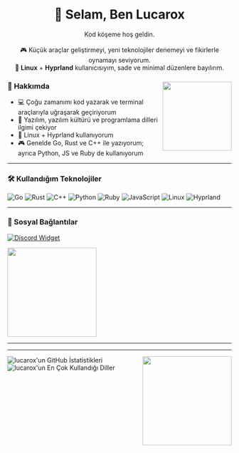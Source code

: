 <h1 align="center">🦊 Selam, Ben Lucarox</h1>
<p align="center">
  Kod köşeme hoş geldin.<br><br>
  🎮 Küçük araçlar geliştirmeyi, yeni teknolojiler denemeyi ve fikirlerle oynamayı seviyorum.<br>
  🐧 <b>Linux</b> + <b>Hyprland</b> kullanıcısıyım, sade ve minimal düzenlere bayılırım.
</p>

<div>
<img src="./assets/fyodor-dostoevsky-bsd.gif" width="155" align="right">

### 🦊 Hakkımda

- 💻 Çoğu zamanımı kod yazarak ve terminal araçlarıyla uğraşarak geçiriyorum  
- 🧠 Yazılım, yazılım kültürü ve programlama dilleri ilgimi çekiyor  
- 🐧 Linux + Hyprland kullanıyorum
- 🎮 Genelde Go, Rust ve C++ ile yazıyorum; ayrıca Python, JS ve Ruby de kullanıyorum  

</div>

---

### 🛠️ Kullandığım Teknolojiler

![Go](https://img.shields.io/badge/Go-00ADD8?style=for-the-badge&logo=go&logoColor=white)
![Rust](https://img.shields.io/badge/Rust-000000?style=for-the-badge&logo=rust&logoColor=white)
![C++](https://img.shields.io/badge/C++-00599C?style=for-the-badge&logo=cplusplus&logoColor=white)
![Python](https://img.shields.io/badge/Python-3670A0?style=for-the-badge&logo=python&logoColor=ffdd54)
![Ruby](https://img.shields.io/badge/Ruby-CC342D?style=for-the-badge&logo=ruby&logoColor=white)
![JavaScript](https://img.shields.io/badge/JavaScript-F7DF1E?style=for-the-badge&logo=javascript&logoColor=black)
![Linux](https://img.shields.io/badge/Linux-FCC624?style=for-the-badge&logo=linux&logoColor=black)
![Hyprland](https://img.shields.io/badge/Hyprland-32b8d8?style=for-the-badge&logo=linux&logoColor=white)

---

### 🔗 Sosyal Bağlantılar

[![Discord Widget](https://dsc-readme.tsuni.dev/api/user/1217397602107265076)](https://discord.com/users/1217397602107265076)

<a href="https://discord.gg/ExP79F4ZfS"><img src="https://i.ibb.co/YBRk5Zs0/Chat-GPT-Image-25-A-u-2025-23-22-51.png" width="200"/></a>

---

---

<img width="200px" src="./blob/main/assets/ChatGPT Image 25 Ağu 2025 23_22_51.png" align="right"/>
<img alt="lucarox'un GitHub İstatistikleri" src="https://github-readme-stats.vercel.app/api?username=lucarox&show_icons=true&theme=react&hide_border=true&bg_color=0D1117&v=1" />
<img alt="lucarox'un En Çok Kullandığı Diller" src="https://github-readme-stats.vercel.app/api/top-langs/?username=lucarox&langs_count=8&count_private=true&layout=compact&theme=react&hide_border=true&bg_color=0D1117&v=1" />
